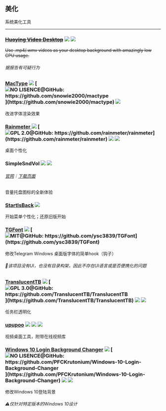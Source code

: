 ## 美化

系统美化工具

---

### [~~Huoying Video Desktop~~](http://huoying666.com/) ![](/assets/图片2.png) ![](/assets/china.png)

~~Use .mp4/.wmv videos as your desktop background with amazingly low CPU usage.~~

###### 据报告有可疑行为

### [MacType](http://www.mactype.net/) ![](/assets/图片2.png) [![](/assets/open-source-icon.png "NO LISENCE@GitHub: https://github.com/snowie2000/mactype")](https://github.com/snowie2000/mactype) ![](/assets/earth-globe.png)

改进字体渲染效果

### [Rainmeter ](https://www.rainmeter.net/)![](/assets/图片2.png) [![](/assets/open-source-icon.png "GPL 2.0@GitHub: https://github.com/rainmeter/rainmeter")](https://github.com/rainmeter/rainmeter) ![](/assets/earth-globe.png) ![](/assets/usb.png)

桌面个性化

### SimpleSndVol ![](/assets/图片2.png) ![](/assets/united-states.png)

###### [官网](http://winaero.com/comment.php?comment.news.14)｜[下载页面](http://winaero.com/download.php?view.12)

音量托盘图标的全新体验

### [StartIsBack](http://startisback.com) ![](/assets/earth-globe.png)

开始菜单个性化；还原旧版开始

### [TGFont](https://github.com/ysc3839/TGFont) ![](/assets/图片2.png) [![](/assets/open-source-icon.png "MIT@GitHub: https://github.com/ysc3839/TGFont")](https://github.com/ysc3839/TGFont)

修改Telegram Windows 桌面版字体的简单hook（钩子）

###### 📌该项目没有UI，也没有目录构架，因此不存在UI语言或是否便携化的问题

### [TranslucentTB](https://github.com/TranslucentTB/TranslucentTB) ![](/assets/图片2.png) [![](/assets/open-source-icon.png "GPL 3.0@GitHub: https://github.com/TranslucentTB/TranslucentTB")](https://github.com/TranslucentTB/TranslucentTB) ![](/assets/united-states.png) ![](/assets/usb.png)

任务栏透明化

### [upupoo](http://www.upupoo.com/) ![](/assets/图片2.png) ![](/assets/china.png) ![](/assets/united-states.png)

视频桌面工具，附带在线视频库

### [**Windows 10 Login Background Changer**](https://forums.mydigitallife.net/threads/windows-10-login-screen-background-changer-uploaded-to-github.62367/) ![](/assets/图片2.png) [![](/assets/open-source-icon.png "NO LISENCE@GitHub: https://github.com/PFCKrutonium/Windows-10-Login-Background-Changer")](https://github.com/PFCKrutonium/Windows-10-Login-Background-Changer) ![](/assets/united-states.png) ![](/assets/usb.png)

修改Windows 10登陆背景

###### ⚠仅针对特定版本的Windows 10设计



